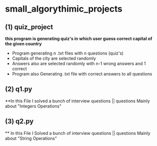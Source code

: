 # small_algorythimic_projects


## (1) quiz_project
**this program is generating  quiz's in which user guess correct capital of the given country**
* Program generating n .txt files with n questions (quiz's)
* Capitals of the city are selected randomly 
* Answers also are selected randomly with n-1 wrong answers and 1 correct
* Program also Generating .txt file with correct answers to all questions


## (2) q1.py
**In this File I solved a bunch of interview questions  || questions Mainly about "Integers Operations"

## (3) q2.py  
** In this File I Solved a bunch of interview questions || questions Mainly about "String Operations"
